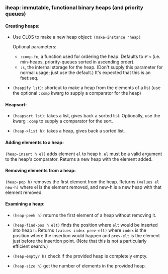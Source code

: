 ### iheap: immutable, functional binary heaps (and priority queues)

#### Creating heaps:

- Use CLOS to make a new heap object: `(make-instance 'heap)`

  Optional parameters:
  - `:comp-fn`, a function used for ordering the heap.  Defaults to `#'<` (i.e. min-heaps, priority-queues sorted in ascending order).
  - `:s`, the internal storage for the heap.  (Don't supply this parameter for normal usage; just use the default.)  It's expected that this is an fset:seq.

- `(heapify lst)`: shortcut to make a heap from the elements of a list (use the optional `:comp` kwarg to supply a comparator for the heap)

#### Heapsort:

- `(heapsort lst)`: takes a list, gives back a sorted list.  Optionally, use the kwarg `:comp` to supply a comparator for the sort.

- `(heap->list h)`: takes a heap, gives back a sorted list.

#### Adding elements to a heap:

`(heap-insert h el)` adds element `el` to heap `h`.  `el` must be a valid argument to the heap's comparator.  Returns a new heap with the element added.

#### Removing elements from a heap:

`(heap-pop h)` removes the first element from the heap.  Returns `(values el new-h)` where el is the element removed, and new-h is a new heap with that element removed.

#### Examining a heap:

- `(heap-peek h)` returns the first element of a heap without removing it.

- `(heap-find-pos h elt)` finds the position where `elt` would be inserted into heap `h`.  Returns `(values index prev-elt)` where `index` is the position where the insertion would happen and `prev-elt` is the element just before the insertion point.  (Note that this is not a particularly efficient search.)

- `(heap-empty? h)` check if the provided heap is completely empty.

- `(heap-size h)` get the number of elements in the provided heap.
